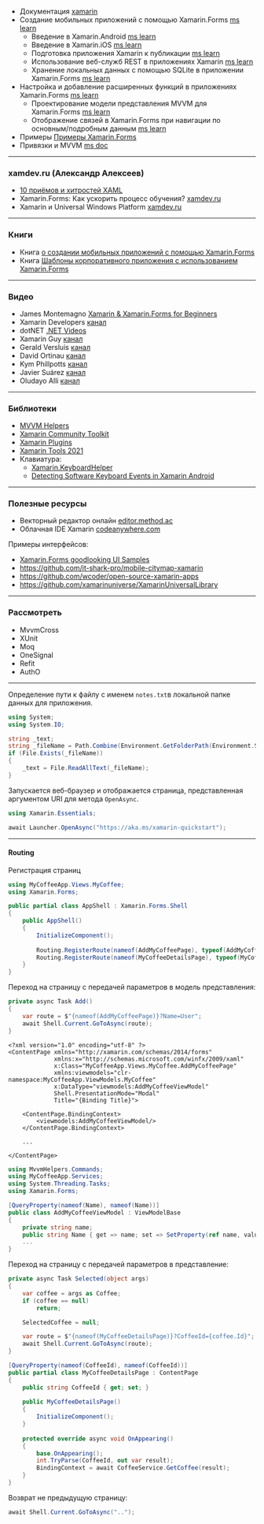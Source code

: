 - Документация [xamarin](https://docs.microsoft.com/ru-ru/xamarin/)
- Создание мобильных приложений с помощью Xamarin.Forms [ms learn](https://docs.microsoft.com/ru-ru/learn/paths/build-mobile-apps-with-xamarin-forms/)
  - Введение в Xamarin.Android [ms learn](https://docs.microsoft.com/ru-ru/learn/modules/introduction-to-xamarin-android/)
  - Введение в Xamarin.iOS [ms learn](https://docs.microsoft.com/ru-ru/learn/modules/introduction-to-xamarin-ios/)
  - Подготовка приложения Xamarin к публикации [ms learn](https://docs.microsoft.com/ru-ru/learn/modules/prepare-to-publish-your-xamarin-application/)
  - Использование веб-служб REST в приложениях Xamarin [ms learn](https://docs.microsoft.com/ru-ru/learn/modules/consume-rest-services/)
  - Хранение локальных данных с помощью SQLite в приложении Xamarin.Forms [ms learn](https://docs.microsoft.com/ru-ru/learn/modules/store-local-data-with-sqlite/)
- Настройка и добавление расширенных функций в приложениях Xamarin.Forms [ms learn](https://docs.microsoft.com/ru-ru/learn/paths/customize-your-xamarin-forms-apps/)
  - Проектирование модели представления MVVM для Xamarin.Forms [ms learn](https://docs.microsoft.com/ru-ru/learn/modules/design-a-mvvm-viewmodel-for-xamarin-forms/)
  - Отображение связей в Xamarin.Forms при навигации по основным/подробным данным [ms learn](https://docs.microsoft.com/ru-ru/learn/modules/display-relationships-in-xamarin-forms-with-master-detail-navigation/)
- Примеры [Примеры Xamarin.Forms](https://docs.microsoft.com/ru-ru/xamarin/xamarin-forms/samples/)
- Привязки и MVVM [ms doc](https://docs.microsoft.com/ru-ru/xamarin/xamarin-forms/xaml/xaml-basics/data-bindings-to-mvvm?WT.mc_id=dotnet-35129-website)



------



### xamdev.ru (Александр Алексеев)

- [10 приёмов и хитростей XAML](https://xamdev.ru/10-tips-and-triks-xaml/)
- Xamarin.Forms: Как ускорить процесс обучения? [xamdev.ru](https://xamdev.ru/xamarin-forms-learn-speed-up/)
- Xamarin и Universal Windows Platform [xamdev.ru](https://xamdev.ru/xamarin-uwp/)



------



### Книги

- Книга [о создании мобильных приложений с помощью Xamarin.Forms](https://docs.microsoft.com/ru-ru/xamarin/xamarin-forms/creating-mobile-apps-xamarin-forms/)
- Книга [Шаблоны корпоративного приложения с использованием Xamarin.Forms](https://docs.microsoft.com/ru-ru/xamarin/xamarin-forms/enterprise-application-patterns/mvvm)



------



### Видео

- James Montemagno [Xamarin & Xamarin.Forms for Beginners](https://www.youtube.com/playlist?list=PLwOF5UVsZWUiHY1CkRVjYJ6dm0iCvAlfw)
- Xamarin Developers [канал](https://www.youtube.com/channel/UCe-f02uZgEXdHmHpC3loAQg)
- dotNET [.NET Videos](https://dotnet.microsoft.com/en-us/learn/videos)
- Xamarin Guy [канал](https://www.youtube.com/channel/UCBKLE3rLU0CJebTBJ_N4ajQ)
- Gerald Versluis [канал](https://www.youtube.com/channel/UCBBZ2kXWmd8eXlHg2wEaClw)
- David Ortinau [канал](https://www.youtube.com/channel/UCmzgpq6cgYCTWU7wePsg8lQ)
- Kym Phillpotts [канал](https://www.youtube.com/user/kphillpotts)
- Javier Suárez [канал](https://www.youtube.com/user/javiersuarezruiz)
- Oludayo Alli [канал](https://www.youtube.com/channel/UCVwwehJC74qBhMhwFWJkwEQ)



------



### Библиотеки

- [MVVM Helpers](https://github.com/jamesmontemagno/mvvm-helpers?WT.mc_id=friends-0000-jamont)
- [Xamarin Community Toolkit](https://docs.microsoft.com/ru-ru/xamarin/community-toolkit/?WT.mc_id=friends-0000-jamont)
- [Xamarin Plugins](https://github.com/jamesmontemagno/xamarin.plugins?WT.mc_id=friends-0000-jamont)
- [Xamarin Tools 2021](https://kymphillpotts.com/xamarin-tools-2021.html)
- Клавиатура:
  - [Xamarin.KeyboardHelper](https://github.com/masonyc/Xamarin.KeyboardHelper)
  - [Detecting Software Keyboard Events in Xamarin Android](https://www.codeproject.com/Articles/1172935/Detecting-Software-Keyboard-Events-in-Xamarin-Andr)




------



### Полезные ресурсы

- Векторный редактор онлайн [editor.method.ac](https://editor.method.ac/)
- Облачная IDE Xamarin [codeanywhere.com](https://codeanywhere.com/languages/xamarin#)



Примеры интерфейсов:

- [Xamarin.Forms goodlooking UI Samples](https://github.com/jsuarezruiz/xamarin-forms-goodlooking-UI)
- https://github.com/it-shark-pro/mobile-citymap-xamarin
- https://github.com/wcoder/open-source-xamarin-apps
- https://github.com/xamarinuniverse/XamarinUniversalLibrary

------



### Рассмотреть

- MvvmCross
- XUnit
- Moq
- OneSignal
- Refit
- AuthO



------

 

Определение пути к файлу с именем `notes.txt`в локальной папке данных для приложения.

```c#
using System;
using System.IO;

string _text;
string _fileName = Path.Combine(Environment.GetFolderPath(Environment.SpecialFolder.LocalApplicationData), "notes.txt");
if (File.Exists(_fileName))
{
    _text = File.ReadAllText(_fileName);
}
```



Запускается веб-браузер и отображается страница, представленная аргументом URI для метода `OpenAsync`. 

```c#
using Xamarin.Essentials;

await Launcher.OpenAsync("https://aka.ms/xamarin-quickstart");
```



------



#### Routing



Регистрация страниц

```c#
using MyCoffeeApp.Views.MyCoffee;
using Xamarin.Forms;

public partial class AppShell : Xamarin.Forms.Shell
{
    public AppShell()
    {
        InitializeComponent();
        
        Routing.RegisterRoute(nameof(AddMyCoffeePage), typeof(AddMyCoffeePage));
        Routing.RegisterRoute(nameof(MyCoffeeDetailsPage), typeof(MyCoffeeDetailsPage));
    }
}
```



Переход на страницу с передачей параметров в модель представления:

```c#
private async Task Add()
{
    var route = $"{nameof(AddMyCoffeePage)}?Name=User";
	await Shell.Current.GoToAsync(route);
}
```

```xaml
<?xml version="1.0" encoding="utf-8" ?>
<ContentPage xmlns="http://xamarin.com/schemas/2014/forms"
             xmlns:x="http://schemas.microsoft.com/winfx/2009/xaml"
             x:Class="MyCoffeeApp.Views.MyCoffee.AddMyCoffeePage"
             xmlns:viewmodels="clr-namespace:MyCoffeeApp.ViewModels.MyCoffee"
             x:DataType="viewmodels:AddMyCoffeeViewModel"
             Shell.PresentationMode="Modal"
             Title="{Binding Title}">

    <ContentPage.BindingContext>
        <viewmodels:AddMyCoffeeViewModel/>
    </ContentPage.BindingContext>

    ...
    
</ContentPage>
```

```c#
using MvvmHelpers.Commands;
using MyCoffeeApp.Services;
using System.Threading.Tasks;
using Xamarin.Forms;

[QueryProperty(nameof(Name), nameof(Name))]
public class AddMyCoffeeViewModel : ViewModelBase
{
    private string name;
    public string Name { get => name; set => SetProperty(ref name, value); }
    ...
}
```



Переход на страницу с передачей параметров в представление:

```c#
private async Task Selected(object args)
{
    var coffee = args as Coffee;
    if (coffee == null)
        return;

    SelectedCoffee = null;

    var route = $"{nameof(MyCoffeeDetailsPage)}?CoffeeId={coffee.Id}";
    await Shell.Current.GoToAsync(route);
}
```

```c#
[QueryProperty(nameof(CoffeeId), nameof(CoffeeId))]
public partial class MyCoffeeDetailsPage : ContentPage
{
    public string CoffeeId { get; set; }
    
    public MyCoffeeDetailsPage()
    {
        InitializeComponent();
    }
    
    protected override async void OnAppearing()
    {
        base.OnAppearing();
        int.TryParse(CoffeeId, out var result);
        BindingContext = await CoffeeService.GetCoffee(result);
    }
}
```



Возврат не предыдущую страницу:

```c#
await Shell.Current.GoToAsync("..");
```

